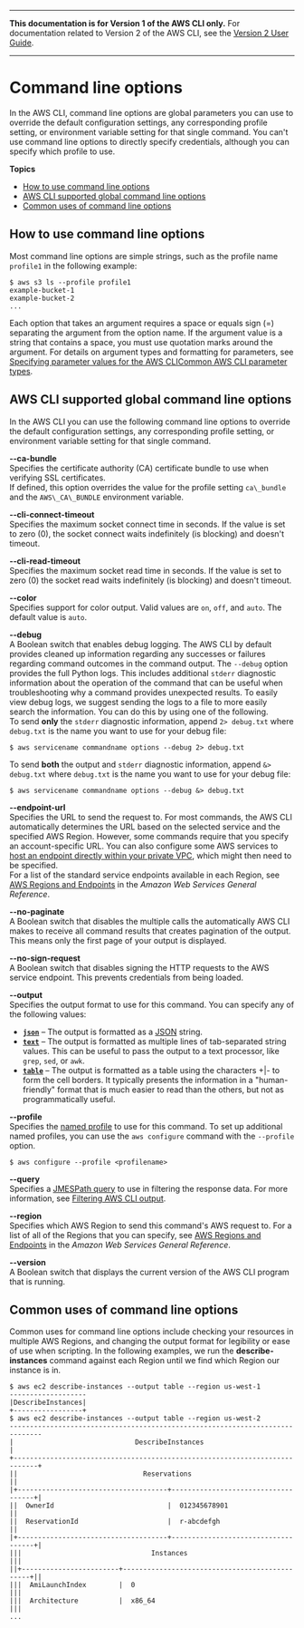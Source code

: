 --------

**This documentation is for Version 1 of the AWS CLI only\.** For documentation related to Version 2 of the AWS CLI, see the [Version 2 User Guide](https://docs.aws.amazon.com/cli/latest/userguide/)\.

--------

# Command line options<a name="cli-configure-options"></a>

In the AWS CLI, command line options are global parameters you can use to override the default configuration settings, any corresponding profile setting, or environment variable setting for that single command\. You can't use command line options to directly specify credentials, although you can specify which profile to use\. 

**Topics**
+ [How to use command line options](#cli-configure-options-how)
+ [AWS CLI supported global command line options](#cli-configure-options-list)
+ [Common uses of command line options](#cli-configure-options-common)

## How to use command line options<a name="cli-configure-options-how"></a>

Most command line options are simple strings, such as the profile name `profile1` in the following example:

```
$ aws s3 ls --profile profile1
example-bucket-1
example-bucket-2
...
```

Each option that takes an argument requires a space or equals sign \(=\) separating the argument from the option name\. If the argument value is a string that contains a space, you must use quotation marks around the argument\. For details on argument types and formatting for parameters, see [Specifying parameter values for the AWS CLICommon AWS CLI parameter types](cli-usage-parameters.md)\.

## AWS CLI supported global command line options<a name="cli-configure-options-list"></a>

In the AWS CLI you can use the following command line options to override the default configuration settings, any corresponding profile setting, or environment variable setting for that single command\. 

**\-\-ca\-bundle *<string>***  
Specifies the certificate authority \(CA\) certificate bundle to use when verifying SSL certificates\.   
If defined, this option overrides the value for the profile setting `ca\_bundle` and the `AWS\_CA\_BUNDLE` environment variable\.

**\-\-cli\-connect\-timeout *<integer>***  
Specifies the maximum socket connect time in seconds\. If the value is set to zero \(0\), the socket connect waits indefinitely \(is blocking\) and doesn't timeout\.

**\-\-cli\-read\-timeout *<integer>***  
Specifies the maximum socket read time in seconds\. If the value is set to zero \(0\) the socket read waits indefinitely \(is blocking\) and doesn't timeout\.

**\-\-color *<string>***  
Specifies support for color output\. Valid values are `on`, `off`, and `auto`\. The default value is `auto`\.

**\-\-debug**  
A Boolean switch that enables debug logging\. The AWS CLI by default provides cleaned up information regarding any successes or failures regarding command outcomes in the command output\. The `--debug` option provides the full Python logs\. This includes additional `stderr` diagnostic information about the operation of the command that can be useful when troubleshooting why a command provides unexpected results\. To easily view debug logs, we suggest sending the logs to a file to more easily search the information\. You can do this by using one of the following\.  
To send **only** the `stderr` diagnostic information, append `2> debug.txt` where `debug.txt` is the name you want to use for your debug file:  

```
$ aws servicename commandname options --debug 2> debug.txt
```
To send **both** the output and `stderr` diagnostic information, append `&> debug.txt` where `debug.txt` is the name you want to use for your debug file:  

```
$ aws servicename commandname options --debug &> debug.txt
```

**\-\-endpoint\-url *<string>***  
Specifies the URL to send the request to\. For most commands, the AWS CLI automatically determines the URL based on the selected service and the specified AWS Region\. However, some commands require that you specify an account\-specific URL\. You can also configure some AWS services to [host an endpoint directly within your private VPC](https://docs.aws.amazon.com/vpc/latest/userguide/what-is-amazon-vpc.html#what-is-privatelink), which might then need to be specified\.   
For a list of the standard service endpoints available in each Region, see [AWS Regions and Endpoints](https://docs.aws.amazon.com/general/latest/gr/rande.html) in the *Amazon Web Services General Reference*\.

**\-\-no\-paginate**  
A Boolean switch that disables the multiple calls the automatically AWS CLI makes to receive all command results that creates pagination of the output\. This means only the first page of your output is displayed\.

**\-\-no\-sign\-request**  
A Boolean switch that disables signing the HTTP requests to the AWS service endpoint\. This prevents credentials from being loaded\.

**\-\-output *<string>***  
Specifies the output format to use for this command\. You can specify any of the following values:  
+ **[`json`](cli-usage-output-format.md#json-output)** – The output is formatted as a [JSON](https://json.org/) string\.
+ **[`text`](cli-usage-output-format.md#text-output)** – The output is formatted as multiple lines of tab\-separated string values\. This can be useful to pass the output to a text processor, like `grep`, `sed`, or `awk`\.
+ **[`table`](cli-usage-output-format.md#table-output)** – The output is formatted as a table using the characters \+\|\- to form the cell borders\. It typically presents the information in a "human\-friendly" format that is much easier to read than the others, but not as programmatically useful\.

**\-\-profile *<string>***  
Specifies the [named profile](cli-configure-profiles.md) to use for this command\. To set up additional named profiles, you can use the `aws configure` command with the `--profile` option\.  

```
$ aws configure --profile <profilename>
```

**\-\-query *<string>***  
Specifies a [JMESPath query](http://jmespath.org/) to use in filtering the response data\. For more information, see [Filtering AWS CLI output](cli-usage-filter.md)\.

**\-\-region *<string>***  
Specifies which AWS Region to send this command's AWS request to\. For a list of all of the Regions that you can specify, see [AWS Regions and Endpoints](https://docs.aws.amazon.com/general/latest/gr/rande.html) in the *Amazon Web Services General Reference*\.

**\-\-version**  
A Boolean switch that displays the current version of the AWS CLI program that is running\.

## Common uses of command line options<a name="cli-configure-options-common"></a>

Common uses for command line options include checking your resources in multiple AWS Regions, and changing the output format for legibility or ease of use when scripting\. In the following examples, we run the **describe\-instances** command against each Region until we find which Region our instance is in\. 

```
$ aws ec2 describe-instances --output table --region us-west-1
-------------------
|DescribeInstances|
+-----------------+
$ aws ec2 describe-instances --output table --region us-west-2
------------------------------------------------------------------------------
|                              DescribeInstances                             |
+----------------------------------------------------------------------------+
||                               Reservations                               ||
|+-------------------------------------+------------------------------------+|
||  OwnerId                            |  012345678901                      ||
||  ReservationId                      |  r-abcdefgh                        ||
|+-------------------------------------+------------------------------------+|
|||                                Instances                               |||
||+------------------------+-----------------------------------------------+||
|||  AmiLaunchIndex        |  0                                            |||
|||  Architecture          |  x86_64                                       |||
...
```